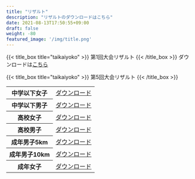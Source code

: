 ```yaml
---
title: "リザルト"
description: "リザルトのダウンロードはこちら"
date: 2021-08-13T17:50:55+09:00
draft: false
weight: -80
featured_image: '/img/title.png'
---
```


{{< title_box title="taikaiyoko" >}}
第1回大会リザルト
{{< /title_box >}}
ダウンロードは[こちら](https://drive.google.com/uc?export=download&id=1_fbMMJVW6G3aZercw8SoeRApftRKXqh_ "ダウンロード (Google Drive)")


{{< title_box title="taikaiyoko" >}}
第5回大会リザルト
{{< /title_box >}}

<table class="about cf ph3 ph5-l pv3 pv4-l f4 tc-l measure-wide lh-copy center">
  <tr>
    <th>中学以下女子</th>
    <td class="ippan">
        <a href="https://drive.google.com/uc?export=download&id=100IFa8Ru0uKMTWjy_rMdaQIzHKRBPhtG" alt="ダウンロード (Google Drive)">ダウンロード</a>
    </td>
  </tr>
  <tr>
    <th>中学以下男子</th>
    <td class="ippan">
        <a href="https://drive.google.com/uc?export=download&id=1mkSzT_ubjKlH1pqKzQQVnBIK3V7fw6k1" alt="ダウンロード (Google Drive)">ダウンロード</a>
    </td>
  </tr>
  <tr>
    <th>高校女子</th>
    <td class="ippan">
        <a href="https://drive.google.com/uc?export=download&id=1DTywteksvhXqA5iie_7b6ylJARGXtyBG" alt="ダウンロード (Google Drive)">ダウンロード</a>
    </td>
  </tr>
  <tr>
    <th>高校男子</th>
    <td class="ippan">
        <a href="https://drive.google.com/uc?export=download&id=1-7Kt24vCnVyeOzRSHH9zAMEjEoNpUKgS" alt="ダウンロード (Google Drive)">ダウンロード</a>
  </tr>
  <tr>
    <th>成年男子5km</th>
    <td class="ippan">
        <a href="https://drive.google.com/uc?export=download&id=1-d4Q2IzStBV47VXITFBnOlxOIsLzOWep" alt="ダウンロード (Google Drive)">ダウンロード</a>
  </tr>
  <tr>
    <th>成年男子10km</th>
    <td class="ippan">
        <a href="https://drive.google.com/uc?export=download&id=18ZOiLs4_SyIo9mq9UJUElsjIdcwG5e62" alt="ダウンロード (Google Drive)">ダウンロード</a>
  </tr>
  <tr>
    <th>成年女子</th>
    <td class="ippan">
        <a href="https://drive.google.com/uc?export=download&id=1llL67DbCjIaqlU6g2sWbkFR3fPeClcOk" alt="ダウンロード (Google Drive)">ダウンロード</a>
  </tr>
</table>